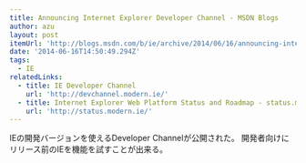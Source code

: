 ```yaml
---
title: Announcing Internet Explorer Developer Channel - MSDN Blogs
author: azu
layout: post
itemUrl: 'http://blogs.msdn.com/b/ie/archive/2014/06/16/announcing-internet-explorer-developer-channel.aspx'
date: '2014-06-16T14:50:49.294Z'
tags:
  - IE
relatedLinks:
  - title: IE Developer Channel
    url: 'http://devchannel.modern.ie/'
  - title: Internet Explorer Web Platform Status and Roadmap - status.modern.IE
    url: 'http://status.modern.ie/'
---
```

IEの開発バージョンを使えるDeveloper Channelが公開された。
開発者向けにリリース前のIEを機能を試すことが出来る。

